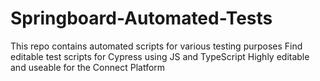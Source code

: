 # Springboard-Automated-Tests
This repo contains automated scripts for various testing purposes 
Find editable test scripts for Cypress using JS and TypeScript
Highly editable and useable for the Connect Platform
